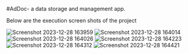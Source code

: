 #AdDoc- a data storage and management app.

Below are the execution screen shots of the project

![Screenshot 2023-12-28 163959](https://github.com/AryaParikh/AdDoc/assets/78726372/9e5b3754-0bbf-4bc4-a327-0659284c1844)
![Screenshot 2023-12-28 164014](https://github.com/AryaParikh/AdDoc/assets/78726372/d2841ff5-d5fe-4c1b-8228-90648ac5f2a5)
![Screenshot 2023-12-28 164026](https://github.com/AryaParikh/AdDoc/assets/78726372/cd498934-0895-45e1-bf06-825fd5cfa955)
![Screenshot 2023-12-28 164223](https://github.com/AryaParikh/AdDoc/assets/78726372/2ea04811-a6a8-49f3-800b-21bda367c38e)
![Screenshot 2023-12-28 164312](https://github.com/AryaParikh/AdDoc/assets/78726372/c94c2bf4-3672-4f23-9be0-ad3a5266ec12)
![Screenshot 2023-12-28 164421](https://github.com/AryaParikh/AdDoc/assets/78726372/6ede5e2e-c35b-469f-960f-c98ceb0bd7c5)
